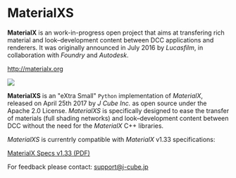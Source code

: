 # MaterialXS

**MaterialX** is an work-in-progress open project that aims at transfering rich material and look–development content between DCC applications and renderers. It was originally announced in July 2016 by _Lucasfilm_, in collaboration with _Foundry_ and _Autodesk_.

  http://materialx.org

![](https://j-cube.jp/assets/img/news/mxs.png)

**MaterialXS** is an "eXtra Small" `Python` implementation of _MaterialX_, released on April 25th 2017 by _J Cube Inc._ as open source under the Apache 2.0 License. _MaterialXS_ is specifically designed to ease the transfer of materials (full shading networks) and look–development content between DCC without the need for the _MaterialX_ C++ libraries.

_MaterialXS_ is currentrly compatible with _MaterialX_ v1.33 specifications:

  [MaterialX Specs v1.33 (PDF)](http://www.materialx.org/assets/uploads/MaterialX.v1.33.Final.pdf)

For feedback please contact: support@j-cube.jp
